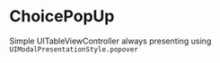 # ChoicePopUp

Simple UITableViewController always presenting using `UIModalPresentationStyle.popover`
